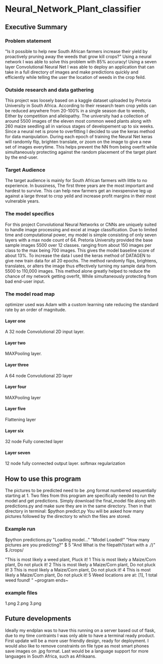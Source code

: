 # Neural_Network_Plant_classifier
## Executive Summary
### Problem statement
"Is it possible to help new South African farmers increase their yield by proactively pruning away the weeds that grow kill crops?"
Using a neural network I was able to solve this problem with 85% accuracy! Using a seven layer Convolutional Neural Net I was able to deploy an application that can take in a full directory of images and make predictions quickly and efficiently while telling the user the location of weeds in the crop feild.
### Outside research and data gathering
This project was loosely based on a kaggle dataset uploaded by Pretoria University in South Africa. According to their research team crop yeilds can be reduced anywhere from 20-100% in a single season due to weeds, Either by competition and allelopathy. The university had a collection of around 5500 images of the eleven most common weed plants along with 260 maize seedling all in various stages of developement up to six weeks. Since a neural net is prone to overfitting I decided to use the keras method for data manipulation. During each epoch of training the Neural Net keras will randomly flip, brighten translate, or zoom on the image to give a new set of images everytime. This helps prevent the NN from being overfit while simultaneously protecting against the random placement of the target plant by the end-user. 
### Target Audience
The target audience is mainly for South African farmers with little to no experience. In bussiness, The first three years are the most important and hardest to survive. This can help new farmers get an inexspensive leg up against a large threat to crop yeild and increase profit margins in their most vulnerable years. 
### The model specifics
For this project Convolutional Neural Networks or CNNs are uniquely suited to handle image processing and excel at image classification. Due to limited time and computational power, my model is simple consisting of only seven layers with a max node count of 64. Pretoria University provided the base sample images 5500 over 12 classes. ranging from about 150 images per class to the max being 700 images. This gives the model baseline score of about 13%. To increase the data I used the keras method of DATAGEN to give new train data for all 20 epochs. The method randomly flips, brightens, translates, or alters the image thus effectively turning my sample data from 5500 to 110,000 images. This method alone greatly helped to reduce the chance of my network getting overfit, While simultaneously protecting from bad end-user input. 
### The model road map
optimizer used was Adam with a custom learning rate reducing the standard rate by an order of magnitude.
#### Layer one
A 32 node Convolutional 2D input layer.
#### Layer two
MAXPooling layer.
#### Layer three
A 64 node Convolutional 2D layer
#### Layer four
MAXPooling layer 
#### Layer five
Flattening layer
#### Layer six
32 node Fully conected layer
#### Layer seven
12 node fully connected output layer. softmax regularization
## How to use this program
The pictures to be predicted need to be .png format numbered sequentially starting at 1.
Two files from this program are specifically needed to run the model and get predictions. Simply download the final_model file along with predictions.py and make sure they are in the same directory. Then in that directory in terminal:
$python predict.py
You will be asked how many pictures followed by the directory to which the files are stored. 
### Example run
$python predictions.py
"Loading model..."
"Model Loaded!"
"How many pictures are you predicting?"
$ 5
"And What is the filepath?(start with a ./)"
$./crops/

"This is most likely a weed plant, Pluck it!
1
This is most likely a Maize/Corn plant, Do not pluck it!
2
This is most likely a Maize/Corn plant, Do not pluck it!
3
This is most likely a Maize/Corn plant, Do not pluck it!
4
This is most likely a Maize/Corn plant, Do not pluck it!
5 
Weed locations are at: [1],  1 total weed found! "
~program ends~
### example files
1.png
2.png
3.png

## Future developments
Ideally my endplan was to have this running on a server based out of flask, due to my time contraints I was only able to have a terminal ready product. First update will be a more user friendly design, ready for deployment. 
I would also like to remove constraints on file type as most smart phones save images on .jpg format. 
Last would be a language support for more languages in South Africa, such as Afrikaans. 
